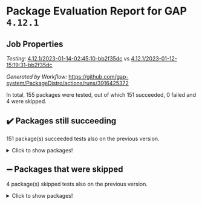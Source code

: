 # Package Evaluation Report for GAP `4.12.1`

## Job Properties

*Testing:* [4.12.1/2023-01-14-02:45:10-bb2f35dc](https://github.com/gap-system/PackageDistro/blob/data/reports/4.12.1/2023-01-14-02:45:10-bb2f35dc) vs [4.12.1/2023-01-12-15:19:31-bb2f35dc](https://github.com/gap-system/PackageDistro/blob/data/reports/4.12.1/2023-01-12-15:19:31-bb2f35dc)

*Generated by Workflow:* https://github.com/gap-system/PackageDistro/actions/runs/3916425372

In total, 155 packages were tested, out of which 151 succeeded, 0 failed and 4 were skipped.

## :heavy_check_mark: Packages still succeeding

151 package(s) succeeded tests also on the previous version.
<details><summary>Click to show packages!</summary>

- 4ti2interface 2022.09-01 [(success)](https://github.com/gap-system/PackageDistro/actions/runs/3916425372/jobs/6695619858)
- ace 5.6.2 [(success)](https://github.com/gap-system/PackageDistro/actions/runs/3916425372/jobs/6695619940)
- aclib 1.3.2 [(success)](https://github.com/gap-system/PackageDistro/actions/runs/3916425372/jobs/6695620018)
- agt 0.3.1 [(success)](https://github.com/gap-system/PackageDistro/actions/runs/3916425372/jobs/6695620088)
- alnuth 3.2.1 [(success)](https://github.com/gap-system/PackageDistro/actions/runs/3916425372/jobs/6695620155)
- anupq 3.3.0 [(success)](https://github.com/gap-system/PackageDistro/actions/runs/3916425372/jobs/6695620238)
- atlasrep 2.1.6 [(success)](https://github.com/gap-system/PackageDistro/actions/runs/3916425372/jobs/6695620305)
- autodoc 2022.10.20 [(success)](https://github.com/gap-system/PackageDistro/actions/runs/3916425372/jobs/6695620388)
- automata 1.15 [(success)](https://github.com/gap-system/PackageDistro/actions/runs/3916425372/jobs/6695620441)
- automgrp 1.3.2 [(success)](https://github.com/gap-system/PackageDistro/actions/runs/3916425372/jobs/6695620507)
- autpgrp 1.11 [(success)](https://github.com/gap-system/PackageDistro/actions/runs/3916425372/jobs/6695620571)
- cap 2023.01-04 [(success)](https://github.com/gap-system/PackageDistro/actions/runs/3916425372/jobs/6695620646)
- caratinterface 2.3.4 [(success)](https://github.com/gap-system/PackageDistro/actions/runs/3916425372/jobs/6695620730)
- cddinterface 2022.11.01 [(success)](https://github.com/gap-system/PackageDistro/actions/runs/3916425372/jobs/6695620801)
- circle 1.6.5 [(success)](https://github.com/gap-system/PackageDistro/actions/runs/3916425372/jobs/6695620863)
- classicpres 1.22 [(success)](https://github.com/gap-system/PackageDistro/actions/runs/3916425372/jobs/6695620931)
- cohomolo 1.6.11 [(success)](https://github.com/gap-system/PackageDistro/actions/runs/3916425372/jobs/6695620993)
- congruence 1.2.4 [(success)](https://github.com/gap-system/PackageDistro/actions/runs/3916425372/jobs/6695621049)
- corelg 1.56 [(success)](https://github.com/gap-system/PackageDistro/actions/runs/3916425372/jobs/6695621102)
- crime 1.6 [(success)](https://github.com/gap-system/PackageDistro/actions/runs/3916425372/jobs/6695621152)
- crisp 1.4.6 [(success)](https://github.com/gap-system/PackageDistro/actions/runs/3916425372/jobs/6695621208)
- crypting 0.10.4 [(success)](https://github.com/gap-system/PackageDistro/actions/runs/3916425372/jobs/6695621264)
- cryst 4.1.25 [(success)](https://github.com/gap-system/PackageDistro/actions/runs/3916425372/jobs/6695621317)
- crystcat 1.1.10 [(success)](https://github.com/gap-system/PackageDistro/actions/runs/3916425372/jobs/6695621361)
- ctbllib 1.3.4 [(success)](https://github.com/gap-system/PackageDistro/actions/runs/3916425372/jobs/6695621408)
- cubefree 1.19 [(success)](https://github.com/gap-system/PackageDistro/actions/runs/3916425372/jobs/6695621456)
- curlinterface 2.3.1 [(success)](https://github.com/gap-system/PackageDistro/actions/runs/3916425372/jobs/6695621502)
- cvec 2.7.6 [(success)](https://github.com/gap-system/PackageDistro/actions/runs/3916425372/jobs/6695621547)
- datastructures 0.3.0 [(success)](https://github.com/gap-system/PackageDistro/actions/runs/3916425372/jobs/6695621610)
- deepthought 1.0.6 [(success)](https://github.com/gap-system/PackageDistro/actions/runs/3916425372/jobs/6695621653)
- design 1.7 [(success)](https://github.com/gap-system/PackageDistro/actions/runs/3916425372/jobs/6695621703)
- difsets 2.3.1 [(success)](https://github.com/gap-system/PackageDistro/actions/runs/3916425372/jobs/6695621765)
- digraphs 1.6.1 [(success)](https://github.com/gap-system/PackageDistro/actions/runs/3916425372/jobs/6695621824)
- edim 1.3.6 [(success)](https://github.com/gap-system/PackageDistro/actions/runs/3916425372/jobs/6695621877)
- example 4.3.3 [(success)](https://github.com/gap-system/PackageDistro/actions/runs/3916425372/jobs/6695621922)
- examplesforhomalg 2022.11-01 [(success)](https://github.com/gap-system/PackageDistro/actions/runs/3916425372/jobs/6695621985)
- factint 1.6.3 [(success)](https://github.com/gap-system/PackageDistro/actions/runs/3916425372/jobs/6695622034)
- ferret 1.0.9 [(success)](https://github.com/gap-system/PackageDistro/actions/runs/3916425372/jobs/6695622080)
- fga 1.4.0 [(success)](https://github.com/gap-system/PackageDistro/actions/runs/3916425372/jobs/6695622155)
- fining 1.5.4 [(success)](https://github.com/gap-system/PackageDistro/actions/runs/3916425372/jobs/6695622188)
- float 1.0.3 [(success)](https://github.com/gap-system/PackageDistro/actions/runs/3916425372/jobs/6695622260)
- format 1.4.3 [(success)](https://github.com/gap-system/PackageDistro/actions/runs/3916425372/jobs/6695622315)
- forms 1.2.9 [(success)](https://github.com/gap-system/PackageDistro/actions/runs/3916425372/jobs/6695622385)
- fplsa 1.2.6 [(success)](https://github.com/gap-system/PackageDistro/actions/runs/3916425372/jobs/6695622433)
- fr 2.4.12 [(success)](https://github.com/gap-system/PackageDistro/actions/runs/3916425372/jobs/6695622495)
- francy 1.2.5 [(success)](https://github.com/gap-system/PackageDistro/actions/runs/3916425372/jobs/6695622545)
- fwtree 1.3 [(success)](https://github.com/gap-system/PackageDistro/actions/runs/3916425372/jobs/6695622595)
- gapdoc 1.6.6 [(success)](https://github.com/gap-system/PackageDistro/actions/runs/3916425372/jobs/6695622648)
- gauss 2023.01-01 [(success)](https://github.com/gap-system/PackageDistro/actions/runs/3916425372/jobs/6695622693)
- gaussforhomalg 2022.08-03 [(success)](https://github.com/gap-system/PackageDistro/actions/runs/3916425372/jobs/6695622749)
- gbnp 1.0.5 [(success)](https://github.com/gap-system/PackageDistro/actions/runs/3916425372/jobs/6695622789)
- generalizedmorphismsforcap 2022.12-01 [(success)](https://github.com/gap-system/PackageDistro/actions/runs/3916425372/jobs/6695622894)
- genss 1.6.8 [(success)](https://github.com/gap-system/PackageDistro/actions/runs/3916425372/jobs/6695622944)
- gradedmodules 2022.09-02 [(success)](https://github.com/gap-system/PackageDistro/actions/runs/3916425372/jobs/6695622994)
- gradedringforhomalg 2022.11-01 [(success)](https://github.com/gap-system/PackageDistro/actions/runs/3916425372/jobs/6695623038)
- grape 4.9.0 [(success)](https://github.com/gap-system/PackageDistro/actions/runs/3916425372/jobs/6695623072)
- groupoids 1.71 [(success)](https://github.com/gap-system/PackageDistro/actions/runs/3916425372/jobs/6695623133)
- grpconst 2.6.3 [(success)](https://github.com/gap-system/PackageDistro/actions/runs/3916425372/jobs/6695623175)
- guarana 0.96.3 [(success)](https://github.com/gap-system/PackageDistro/actions/runs/3916425372/jobs/6695623220)
- guava 3.18 [(success)](https://github.com/gap-system/PackageDistro/actions/runs/3916425372/jobs/6695623274)
- hap 1.49 [(success)](https://github.com/gap-system/PackageDistro/actions/runs/3916425372/jobs/6695623328)
- hapcryst 0.1.15 [(success)](https://github.com/gap-system/PackageDistro/actions/runs/3916425372/jobs/6695623378)
- hecke 1.5.3 [(success)](https://github.com/gap-system/PackageDistro/actions/runs/3916425372/jobs/6695623437)
- help 3.5 [(success)](https://github.com/gap-system/PackageDistro/actions/runs/3916425372/jobs/6695623496)
- homalg 2022.12-02 [(success)](https://github.com/gap-system/PackageDistro/actions/runs/3916425372/jobs/6695623559)
- homalgtocas 2022.11-02 [(success)](https://github.com/gap-system/PackageDistro/actions/runs/3916425372/jobs/6695623632)
- idrel 2.44 [(success)](https://github.com/gap-system/PackageDistro/actions/runs/3916425372/jobs/6695623717)
- images 1.3.1 [(success)](https://github.com/gap-system/PackageDistro/actions/runs/3916425372/jobs/6695623799)
- intpic 0.3.0 [(success)](https://github.com/gap-system/PackageDistro/actions/runs/3916425372/jobs/6695623873)
- io 4.8.0 [(success)](https://github.com/gap-system/PackageDistro/actions/runs/3916425372/jobs/6695623963)
- io_forhomalg 2022.11-01 [(success)](https://github.com/gap-system/PackageDistro/actions/runs/3916425372/jobs/6695624022)
- irredsol 1.4.4 [(success)](https://github.com/gap-system/PackageDistro/actions/runs/3916425372/jobs/6695624112)
- json 2.1.1 [(success)](https://github.com/gap-system/PackageDistro/actions/runs/3916425372/jobs/6695624225)
- jupyterkernel 1.4.1 [(success)](https://github.com/gap-system/PackageDistro/actions/runs/3916425372/jobs/6695624305)
- jupyterviz 1.5.6 [(success)](https://github.com/gap-system/PackageDistro/actions/runs/3916425372/jobs/6695624394)
- kan 1.34 [(success)](https://github.com/gap-system/PackageDistro/actions/runs/3916425372/jobs/6695624474)
- kbmag 1.5.11 [(success)](https://github.com/gap-system/PackageDistro/actions/runs/3916425372/jobs/6695624554)
- laguna 3.9.5 [(success)](https://github.com/gap-system/PackageDistro/actions/runs/3916425372/jobs/6695624618)
- liealgdb 2.2.1 [(success)](https://github.com/gap-system/PackageDistro/actions/runs/3916425372/jobs/6695624676)
- liepring 2.8 [(success)](https://github.com/gap-system/PackageDistro/actions/runs/3916425372/jobs/6695624761)
- liering 2.4.2 [(success)](https://github.com/gap-system/PackageDistro/actions/runs/3916425372/jobs/6695624833)
- linearalgebraforcap 2023.01-02 [(success)](https://github.com/gap-system/PackageDistro/actions/runs/3916425372/jobs/6695624904)
- localizeringforhomalg 2022.11-01 [(success)](https://github.com/gap-system/PackageDistro/actions/runs/3916425372/jobs/6695624986)
- loops 3.4.3 [(success)](https://github.com/gap-system/PackageDistro/actions/runs/3916425372/jobs/6695625063)
- lpres 1.0.3 [(success)](https://github.com/gap-system/PackageDistro/actions/runs/3916425372/jobs/6695625151)
- majoranaalgebras 1.5.1 [(success)](https://github.com/gap-system/PackageDistro/actions/runs/3916425372/jobs/6695625219)
- mapclass 1.4.6 [(success)](https://github.com/gap-system/PackageDistro/actions/runs/3916425372/jobs/6695625286)
- matgrp 0.70 [(success)](https://github.com/gap-system/PackageDistro/actions/runs/3916425372/jobs/6695625355)
- matricesforhomalg 2023.01-01 [(success)](https://github.com/gap-system/PackageDistro/actions/runs/3916425372/jobs/6695625446)
- modisom 2.5.3 [(success)](https://github.com/gap-system/PackageDistro/actions/runs/3916425372/jobs/6695625531)
- modulepresentationsforcap 2022.12-01 [(success)](https://github.com/gap-system/PackageDistro/actions/runs/3916425372/jobs/6695625651)
- modules 2022.11-01 [(success)](https://github.com/gap-system/PackageDistro/actions/runs/3916425372/jobs/6695625744)
- monoidalcategories 2022.12-01 [(success)](https://github.com/gap-system/PackageDistro/actions/runs/3916425372/jobs/6695625817)
- nconvex 2022.09-01 [(success)](https://github.com/gap-system/PackageDistro/actions/runs/3916425372/jobs/6695625885)
- nilmat 1.4.2 [(success)](https://github.com/gap-system/PackageDistro/actions/runs/3916425372/jobs/6695625950)
- nock 1.5 [(success)](https://github.com/gap-system/PackageDistro/actions/runs/3916425372/jobs/6695626024)
- normalizinterface 1.3.5 [(success)](https://github.com/gap-system/PackageDistro/actions/runs/3916425372/jobs/6695626099)
- nq 2.5.9 [(success)](https://github.com/gap-system/PackageDistro/actions/runs/3916425372/jobs/6695626177)
- numericalsgps 1.3.1 [(success)](https://github.com/gap-system/PackageDistro/actions/runs/3916425372/jobs/6695626238)
- openmath 11.5.2 [(success)](https://github.com/gap-system/PackageDistro/actions/runs/3916425372/jobs/6695626312)
- orb 4.9.0 [(success)](https://github.com/gap-system/PackageDistro/actions/runs/3916425372/jobs/6695626390)
- packagemanager 1.3.2 [(success)](https://github.com/gap-system/PackageDistro/actions/runs/3916425372/jobs/6695626481)
- patternclass 2.4.3 [(success)](https://github.com/gap-system/PackageDistro/actions/runs/3916425372/jobs/6695626564)
- permut 2.0.4 [(success)](https://github.com/gap-system/PackageDistro/actions/runs/3916425372/jobs/6695626629)
- polenta 1.3.10 [(success)](https://github.com/gap-system/PackageDistro/actions/runs/3916425372/jobs/6695626700)
- polymaking 0.8.6 [(success)](https://github.com/gap-system/PackageDistro/actions/runs/3916425372/jobs/6695626767)
- primgrp 3.4.3 [(success)](https://github.com/gap-system/PackageDistro/actions/runs/3916425372/jobs/6695626832)
- profiling 2.5.2 [(success)](https://github.com/gap-system/PackageDistro/actions/runs/3916425372/jobs/6695626898)
- qpa 1.34 [(success)](https://github.com/gap-system/PackageDistro/actions/runs/3916425372/jobs/6695626973)
- quagroup 1.8.3 [(success)](https://github.com/gap-system/PackageDistro/actions/runs/3916425372/jobs/6695627030)
- radiroot 2.9 [(success)](https://github.com/gap-system/PackageDistro/actions/runs/3916425372/jobs/6695627086)
- rcwa 4.7.1 [(success)](https://github.com/gap-system/PackageDistro/actions/runs/3916425372/jobs/6695627142)
- rds 1.8 [(success)](https://github.com/gap-system/PackageDistro/actions/runs/3916425372/jobs/6695627197)
- recog 1.4.2 [(success)](https://github.com/gap-system/PackageDistro/actions/runs/3916425372/jobs/6695627252)
- repndecomp 1.3.0 [(success)](https://github.com/gap-system/PackageDistro/actions/runs/3916425372/jobs/6695627308)
- repsn 3.1.0 [(success)](https://github.com/gap-system/PackageDistro/actions/runs/3916425372/jobs/6695627374)
- resclasses 4.7.3 [(success)](https://github.com/gap-system/PackageDistro/actions/runs/3916425372/jobs/6695627426)
- ringsforhomalg 2022.11-01 [(success)](https://github.com/gap-system/PackageDistro/actions/runs/3916425372/jobs/6695627482)
- sco 2022.09-01 [(success)](https://github.com/gap-system/PackageDistro/actions/runs/3916425372/jobs/6695627545)
- scscp 2.4.0 [(success)](https://github.com/gap-system/PackageDistro/actions/runs/3916425372/jobs/6695627581)
- semigroups 5.2.0 [(success)](https://github.com/gap-system/PackageDistro/actions/runs/3916425372/jobs/6695627637)
- sglppow 2.3 [(success)](https://github.com/gap-system/PackageDistro/actions/runs/3916425372/jobs/6695627682)
- sgpviz 0.999.5 [(success)](https://github.com/gap-system/PackageDistro/actions/runs/3916425372/jobs/6695627717)
- simpcomp 2.1.14 [(success)](https://github.com/gap-system/PackageDistro/actions/runs/3916425372/jobs/6695627764)
- singular 2022.09.23 [(success)](https://github.com/gap-system/PackageDistro/actions/runs/3916425372/jobs/6695627809)
- sl2reps 1.1 [(success)](https://github.com/gap-system/PackageDistro/actions/runs/3916425372/jobs/6695627867)
- sla 1.5.3 [(success)](https://github.com/gap-system/PackageDistro/actions/runs/3916425372/jobs/6695627921)
- smallgrp 1.5.1 [(success)](https://github.com/gap-system/PackageDistro/actions/runs/3916425372/jobs/6695627996)
- smallsemi 0.6.13 [(success)](https://github.com/gap-system/PackageDistro/actions/runs/3916425372/jobs/6695628043)
- sonata 2.9.6 [(success)](https://github.com/gap-system/PackageDistro/actions/runs/3916425372/jobs/6695628091)
- sophus 1.27 [(success)](https://github.com/gap-system/PackageDistro/actions/runs/3916425372/jobs/6695628132)
- spinsym 1.5.2 [(success)](https://github.com/gap-system/PackageDistro/actions/runs/3916425372/jobs/6695628185)
- standardff 0.9.4 [(success)](https://github.com/gap-system/PackageDistro/actions/runs/3916425372/jobs/6695628231)
- symbcompcc 1.3.2 [(success)](https://github.com/gap-system/PackageDistro/actions/runs/3916425372/jobs/6695628291)
- thelma 1.3 [(success)](https://github.com/gap-system/PackageDistro/actions/runs/3916425372/jobs/6695628337)
- tomlib 1.2.9 [(success)](https://github.com/gap-system/PackageDistro/actions/runs/3916425372/jobs/6695628388)
- toolsforhomalg 2022.12-01 [(success)](https://github.com/gap-system/PackageDistro/actions/runs/3916425372/jobs/6695628446)
- toric 1.9.5 [(success)](https://github.com/gap-system/PackageDistro/actions/runs/3916425372/jobs/6695628486)
- toricvarieties 2022.07.13 [(success)](https://github.com/gap-system/PackageDistro/actions/runs/3916425372/jobs/6695628538)
- transgrp 3.6.3 [(success)](https://github.com/gap-system/PackageDistro/actions/runs/3916425372/jobs/6695628583)
- ugaly 4.0.3 [(success)](https://github.com/gap-system/PackageDistro/actions/runs/3916425372/jobs/6695628626)
- unipot 1.5 [(success)](https://github.com/gap-system/PackageDistro/actions/runs/3916425372/jobs/6695628678)
- unitlib 4.1.0 [(success)](https://github.com/gap-system/PackageDistro/actions/runs/3916425372/jobs/6695628724)
- utils 0.81 [(success)](https://github.com/gap-system/PackageDistro/actions/runs/3916425372/jobs/6695628775)
- uuid 0.7 [(success)](https://github.com/gap-system/PackageDistro/actions/runs/3916425372/jobs/6695628962)
- walrus 0.9991 [(success)](https://github.com/gap-system/PackageDistro/actions/runs/3916425372/jobs/6695629015)
- wedderga 4.10.2 [(success)](https://github.com/gap-system/PackageDistro/actions/runs/3916425372/jobs/6695629068)
- xmod 2.88 [(success)](https://github.com/gap-system/PackageDistro/actions/runs/3916425372/jobs/6695629133)
- xmodalg 1.23 [(success)](https://github.com/gap-system/PackageDistro/actions/runs/3916425372/jobs/6695629180)
- yangbaxter 0.10.2 [(success)](https://github.com/gap-system/PackageDistro/actions/runs/3916425372/jobs/6695629228)
- zeromqinterface 0.14 [(success)](https://github.com/gap-system/PackageDistro/actions/runs/3916425372/jobs/6695629271)
</details>

## :heavy_minus_sign: Packages that were skipped

4 package(s) skipped tests also on the previous version.
<details><summary>Click to show packages!</summary>

- browse 1.8.19 [(skipped)](https://github.com/gap-system/PackageDistro/actions/runs/3916425372/jobs/6695515659)
- itc 1.5.1 [(skipped)](https://github.com/gap-system/PackageDistro/actions/runs/3916425372/jobs/6695515659)
- polycyclic 2.16 [(skipped)](https://github.com/gap-system/PackageDistro/actions/runs/3916425372/jobs/6695515659)
- xgap 4.31 [(skipped)](https://github.com/gap-system/PackageDistro/actions/runs/3916425372/jobs/6695515659)
</details>

